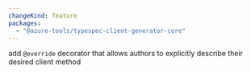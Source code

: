 ```yaml
---
changeKind: feature
packages:
  - "@azure-tools/typespec-client-generator-core"
---
```


add `@override` decorator that allows authors to explicitly describe their desired client method
